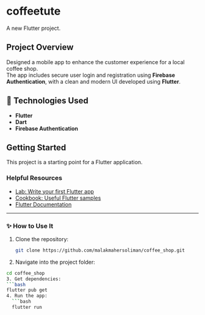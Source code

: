 # coffeetute

A new Flutter project.

## Project Overview

Designed a mobile app to enhance the customer experience for a local coffee shop.  
The app includes secure user login and registration using **Firebase Authentication**, with a clean and modern UI developed using **Flutter**.

## 🔧 Technologies Used

- **Flutter**  
- **Dart**  
- **Firebase Authentication**

## Getting Started

This project is a starting point for a Flutter application.

### Helpful Resources

- [Lab: Write your first Flutter app](https://docs.flutter.dev/get-started/codelab)
- [Cookbook: Useful Flutter samples](https://docs.flutter.dev/cookbook)
- [Flutter Documentation](https://docs.flutter.dev/)

---

### ✨ How to Use It

1. Clone the repository:
   ```bash
   git clone https://github.com/malakmahersoliman/coffee_shop.git
2.	Navigate into the project folder:
  ```bash
  cd coffee_shop
3. Get dependencies:
  ```bash
  flutter pub get
4. Run the app:
    ```bash
    flutter run
